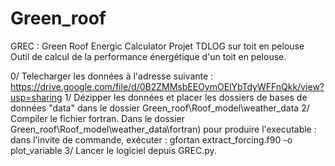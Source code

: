 # Green_roof
GREC : Green Roof Energic Calculator
Projet TDLOG sur toit en pelouse
Outil de calcul de la performance énergétique d'un toit en pelouse.

0/ Telecharger les données à l'adresse suivante : https://drive.google.com/file/d/0B2ZMMsbEEOymOElYbTdyWFFnQkk/view?usp=sharing
1/ Dézipper les données et placer les dossiers de bases de données "data" dans le dossier Green_roof\Roof_model\weather_data
2/ Compiler le fichier fortran. Dans le dossier Green_roof\Roof_model\weather_data\fortran) pour produire l'executable : dans l'invite de commande, exécuter : gfortan extract_forcing.f90 -o plot_variable
3/ Lancer le logiciel depuis GREC.py.

